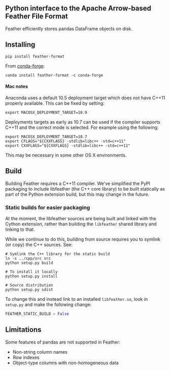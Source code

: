 ## Python interface to the Apache Arrow-based Feather File Format

Feather efficiently stores pandas DataFrame objects on disk.

## Installing

```shell
pip install feather-format
```

From [conda-forge][1]:

```shell
conda install feather-format -c conda-forge
```

#### Mac notes

Anaconda uses a default 10.5 deployment target which does not have C++11
properly available. This can be fixed by setting:

```
export MACOSX_DEPLOYMENT_TARGET=10.9
```

Deployments targets as early as 10.7 can be used if the compiler supports
C++11 and the correct mode is selected. For example using the following:

```
export MACOSX_DEPLOYMENT_TARGET=10.7
export CFLAGS="${CXXFLAGS} -stdlib=libc++ -std=c++11"
export CXXFLAGS="${CXXFLAGS} -stdlib=libc++ -std=c++11"
```

This may be necessary in some other OS X environments.

## Build

Building Feather requires a C++11 compiler. We've simplified the PyPI packaging
to include libfeather (the C++ core library) to be built statically as part of
the Python extension build, but this may change in the future.

### Static builds for easier packaging

At the moment, the libfeather sources are being built and linked with the
Cython extension, rather than building the `libfeather` shared library and
linking to that.

While we continue to do this, building from source requires you to symlink (or
copy) the C++ sources. See:

```shell
# Symlink the C++ library for the static build
ln -s ../cpp/src src
python setup.py build

# To install it locally
python setup.py install

# Source distribution
python setup.py sdist
```

To change this and instead link to an installed `libfeather.so`, look in
`setup.py` and make the following change:

```python
FEATHER_STATIC_BUILD = False
```

## Limitations

Some features of pandas are not supported in Feather:

* Non-string column names
* Row indexes
* Object-type columns with non-homogeneous data

[1]: https://conda-forge.github.io